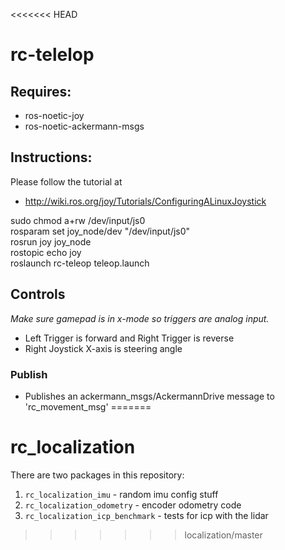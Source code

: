 <<<<<<< HEAD
# rc-telelop

## Requires:

 - ros-noetic-joy
 - ros-noetic-ackermann-msgs

## Instructions:

Please follow the tutorial at
 - http://wiki.ros.org/joy/Tutorials/ConfiguringALinuxJoystick


sudo chmod a+rw /dev/input/js0  
rosparam set joy_node/dev "/dev/input/js0"  
rosrun joy joy_node  
rostopic echo joy  
roslaunch rc-teleop teleop.launch  

## Controls

*Make sure gamepad is in x-mode so triggers are analog input.*

 - Left Trigger is forward and Right Trigger is reverse
 - Right Joystick X-axis is steering angle

### Publish
 - Publishes an ackermann_msgs/AckermannDrive message to 'rc_movement_msg'
=======
# rc_localization

There are two packages in this repository:
1. `rc_localization_imu` - random imu config stuff
2. `rc_localization_odometry` - encoder odometry code
3. `rc_localization_icp_benchmark` - tests for icp with the lidar
>>>>>>> localization/master
